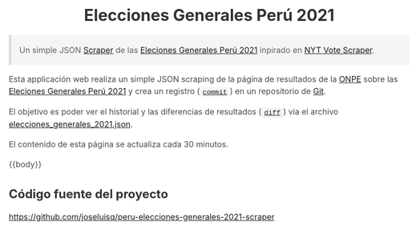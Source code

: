 <!DOCTYPE html>
<html lang="es">
<head>
    <meta http-equiv="X-UA-Compatible" content="IE=edge">
    <meta name="viewport" content="width=device-width, initial-scale=1">
    <meta name="description" content="Un JSON Scraper de las Elecciones Generales Perú 2021">
    <meta charset="UTF-8">
    <title>Elecciones Generales 2021</title>
    <style>
        html {
            background-color: #fff;
            font-size: 16px;
            -moz-osx-font-smoothing: grayscale;
            -webkit-font-smoothing: antialiased;
            min-width: 300px;
            overflow-x: hidden;
            overflow-y: scroll;
            text-rendering: optimizeLegibility;
            -webkit-text-size-adjust: 100%;
            -moz-text-size-adjust: 100%;
            text-size-adjust: 100%;
        }
        body {
            font-family: -apple-system,BlinkMacSystemFont,Segoe UI,Helvetica,Arial,sans-serif,Apple Color Emoji,Segoe UI Emoji;
            max-width: 50rem;
            padding: 1rem;
            margin: 0 auto;
            color: #4a4a4a;
            font-size: 1rem;
            font-weight: 400;
            line-height: 1.5;
        }
        table {
            width: 100%;
            border-collapse: collapse;
            border-spacing: 0;
        }
        table td,
        table th {
            border: 1px solid #dbdbdb;
            border-width: 0 0 1px;
            padding: .5rem .75rem;
            vertical-align: top;
            border-width: 1px;
        }
        table td {
            text-align: right;
        }
        .table-default table td:first-child {
            text-align: left;
        }
        h1 {
            margin-top: 0;
            text-align: center;
        }
        h1,h2,h3 {
            color: #333;
            line-height: 1.125;
        }
        blockquote {
            background-color: #f5f5f5;
            border-left: 5px solid #dbdbdb;
            padding: 0.1rem 1rem;
            margin: 0;
        }
        ul {
            padding-left: 2rem;
        }
        code, pre {
            padding: .2em .4em;
            margin: 0;
            font-size: 85%;
            background-color: #f5f5f5;
            border-radius: 6px;
            font-family: SFMono-Regular,Consolas,Liberation Mono,Menlo,monospace;
        }
        @media only screen and (max-width: 600px) {
            table td,
            table th {
                font-size: small;
            }
        }
    </style>
</head>
<body>

# Elecciones Generales Perú 2021

> Un simple JSON [Scraper](https://es.wikipedia.org/wiki/Web_scraping) de las [Eleciones Generales Perú 2021](https://www.resultados.eleccionesgenerales2021.pe/EG2021/EleccionesPresidenciales/RePres/T) inpirado en [NYT Vote Scraper](https://github.com/alex/nyt-2020-election-scraper).

Esta applicación web realiza un simple JSON scraping de la página de resultados de la [ONPE](https://www.onpe.gob.pe/) sobre las [Eleciones Generales Perú 2021](https://www.resultados.eleccionesgenerales2021.pe/EG2021/EleccionesPresidenciales/RePres/T) y crea un registro ([`commit`](https://git-scm.com/docs/git-commit)) en un repositorio de [Git](https://git-scm.com/).

El objetivo es poder ver el historial y las diferencias de resultados ([`diff`](https://git-scm.com/docs/git-diff)) via el archivo [elecciones_generales_2021.json](https://github.com/joseluisq/peru-elecciones-generales-2021-scraper/blob/master/elecciones_generales_2021.json).

El contenido de esta página se actualiza cada 30 minutos.

{{body}}

## Código fuente del proyecto

https://github.com/joseluisq/peru-elecciones-generales-2021-scraper

</body>
</html>
